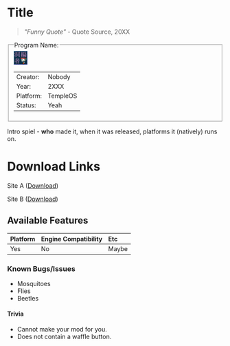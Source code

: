 # Title

>*"Funny Quote"* - Quote Source, 20XX


<fieldset>
<legend>Program Name:</legend>
<img src="/wiki/img/CE_icon.png">
<table><tbody>

<tr><td>Creator:</td><td>Nobody</td></tr>
<tr><td>Year:</td><td>2XXX</td></tr>
<tr><td>Platform:</td><td>TempleOS</td></tr>
<tr><td>Status:</td><td>Yeah</td></tr>

</tbody></table>
</fieldset>


Intro spiel - **who** made it, when it was released, platforms it (natively) runs on.


# Download Links

Site A ([Download](https://www.youtube.com/watch?v=dQw4w9WgXcQ&feature=youtu.be))

Site B ([Download](https://www.youtube.com/watch?v=dQw4w9WgXcQ&feature=youtu.be))


## Available Features

| Platform | Engine Compatibility | Etc |
| :--- | :--- | :--- |
| Yes | No | Maybe |


### Known Bugs/Issues
- Mosquitoes
- Flies
- Beetles


#### Trivia
- Cannot make your mod for you.
- Does not contain a waffle button.
